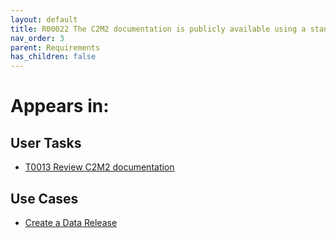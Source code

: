 ```yaml
---
layout: default
title: R00022 The C2M2 documentation is publicly available using a standard web browser and internet connection
nav_order: 3
parent: Requirements
has_children: false
---
```


# Appears in:


## User Tasks

-   [T0013 Review C2M2 documentation](../user-tasks/t0013-review-c2m2-documentation.md)

## Use Cases

-   [Create a Data Release](../use-cases/create-data-release.md)
